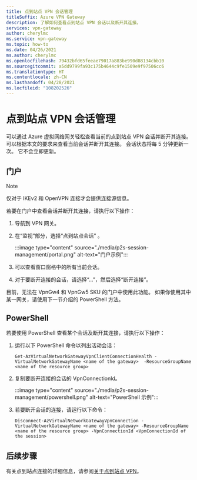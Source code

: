 ```yaml
---
title: 点到站点 VPN 会话管理
titleSuffix: Azure VPN Gateway
description: 了解如何查看点到站点 VPN 会话以及断开其连接。
services: vpn-gateway
author: cherylmc
ms.service: vpn-gateway
ms.topic: how-to
ms.date: 04/26/2021
ms.author: cherylmc
ms.openlocfilehash: 79432bfd65feeae79017a883be990d88134cbb10
ms.sourcegitcommit: a5dd9799fa93c175b4644c9fe1509e9f97506cc6
ms.translationtype: HT
ms.contentlocale: zh-CN
ms.lasthandoff: 04/28/2021
ms.locfileid: "108202526"
---
```

# <a name="point-to-site-vpn-session-management"></a>点到站点 VPN 会话管理

可以通过 Azure 虚拟网络网关轻松查看当前的点到站点 VPN 会话并断开其连接。 可以根据本文的要求来查看当前会话并断开其连接。 会话状态将每 5 分钟更新一次。 它不会立即更新。 


## <a name="portal"></a>门户

>[!NOTE]
> 仅对于 IKEv2 和 OpenVPN 连接才会提供连接源信息。
> 

若要在门户中查看会话并断开其连接，请执行以下操作：

1. 导航到 VPN 网关。
1. 在“监视”部分，选择“点到站点会话” 。

   :::image type="content" source="./media/p2s-session-management/portal.png" alt-text="门户示例":::
1. 可以查看窗口窗格中的所有当前会话。
1. 对于要断开连接的会话，请选择“…”，然后选择“断开连接”。

目前，无法在 VpnGw4 和 VpnGw5 SKU 的门户中使用此功能。 如果你使用其中某一网关，请使用下一节介绍的 PowerShell 方法。

## <a name="powershell"></a>PowerShell

若要使用 PowerShell 查看某个会话及断开其连接，请执行以下操作：

1. 运行以下 PowerShell 命令以列出活动会话：

   ```azurepowershell-interactive
   Get-AzVirtualNetworkGatewayVpnClientConnectionHealth -VirtualNetworkGatewayName <name of the gateway>  -ResourceGroupName <name of the resource group>
   ```
1. 复制要断开连接的会话的 VpnConnectionId。

   :::image type="content" source="./media/p2s-session-management/powershell.png" alt-text="PowerShell 示例":::
1. 若要断开会话的连接，请运行以下命令：

   ```azurepowershell-interactive
   Disconnect-AzVirtualNetworkGatewayVpnConnection -VirtualNetworkGatewayName <name of the gateway> -ResourceGroupName <name of the resource group> -VpnConnectionId <VpnConnectionId of the session>
   ```

## <a name="next-steps"></a>后续步骤

有关点到站点连接的详细信息，请参阅[关于点到站点 VPN](point-to-site-about.md)。
